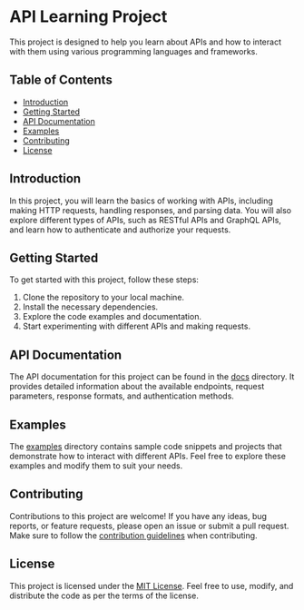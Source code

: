 # API Learning Project

This project is designed to help you learn about APIs and how to interact with them using various programming languages and frameworks.

## Table of Contents

- [Introduction](#introduction)
- [Getting Started](#getting-started)
- [API Documentation](#api-documentation)
- [Examples](#examples)
- [Contributing](#contributing)
- [License](#license)

## Introduction

In this project, you will learn the basics of working with APIs, including making HTTP requests, handling responses, and parsing data. You will also explore different types of APIs, such as RESTful APIs and GraphQL APIs, and learn how to authenticate and authorize your requests.

## Getting Started

To get started with this project, follow these steps:

1. Clone the repository to your local machine.
2. Install the necessary dependencies.
3. Explore the code examples and documentation.
4. Start experimenting with different APIs and making requests.

## API Documentation

The API documentation for this project can be found in the [docs](./docs) directory. It provides detailed information about the available endpoints, request parameters, response formats, and authentication methods.

## Examples

The [examples](./examples) directory contains sample code snippets and projects that demonstrate how to interact with different APIs. Feel free to explore these examples and modify them to suit your needs.

## Contributing

Contributions to this project are welcome! If you have any ideas, bug reports, or feature requests, please open an issue or submit a pull request. Make sure to follow the [contribution guidelines](./CONTRIBUTING.md) when contributing.

## License

This project is licensed under the [MIT License](./LICENSE). Feel free to use, modify, and distribute the code as per the terms of the license.
